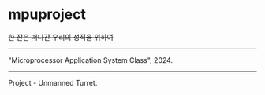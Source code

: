 # mpuproject
~~한 잔은 떠나간 우리의 성적을 위하여~~
* * *
"Microprocessor Application System Class", 2024.
* * *
Project - Unmanned Turret.
